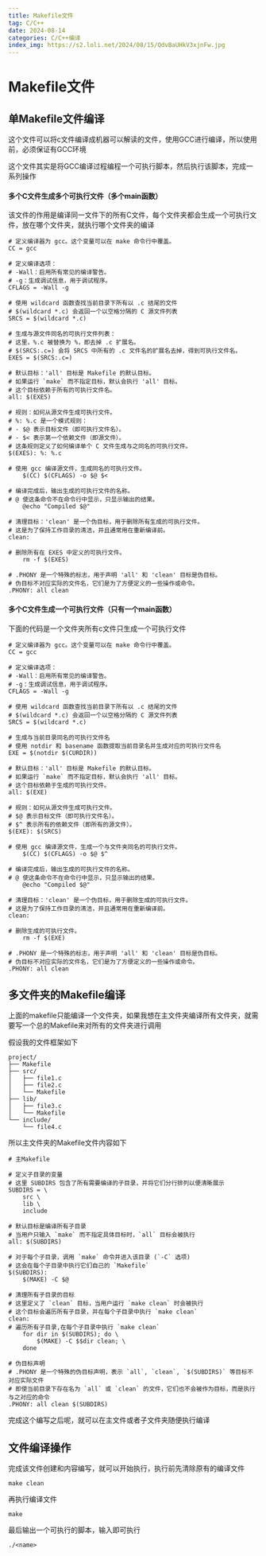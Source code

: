 ```yaml
---
title: Makefile文件
tag: C/C++
date: 2024-08-14
categories: C/C++编译
index_img: https://s2.loli.net/2024/08/15/QdvBaUHkV3xjnFw.jpg
---
```


# Makefile文件

## 单Makefile文件编译

这个文件可以将c文件编译成机器可以解读的文件，使用GCC进行编译，所以使用前，必须保证有GCC环境

这个文件其实是将GCC编译过程编程一个可执行脚本，然后执行该脚本，完成一系列操作

#### 多个C文件生成多个可执行文件（多个main函数）

该文件的作用是编译同一文件下的所有C文件，每个文件夹都会生成一个可执行文件，放在哪个文件夹，就执行哪个文件夹的编译

```
# 定义编译器为 gcc。这个变量可以在 make 命令行中覆盖。
CC = gcc

# 定义编译选项：
# -Wall：启用所有常见的编译警告。
# -g：生成调试信息，用于调试程序。
CFLAGS = -Wall -g

# 使用 wildcard 函数查找当前目录下所有以 .c 结尾的文件
# $(wildcard *.c) 会返回一个以空格分隔的 C 源文件列表
SRCS = $(wildcard *.c)

# 生成与源文件同名的可执行文件列表：
# 这里，%.c 被替换为 %，即去掉 .c 扩展名。
# $(SRCS:.c=) 会将 SRCS 中所有的 .c 文件名的扩展名去掉，得到可执行文件名。
EXES = $(SRCS:.c=)

# 默认目标：'all' 目标是 Makefile 的默认目标。
# 如果运行 `make` 而不指定目标，默认会执行 'all' 目标。
# 这个目标依赖于所有的可执行文件名。
all: $(EXES)

# 规则：如何从源文件生成可执行文件。
# %: %.c 是一个模式规则：
# - $@ 表示目标文件（即可执行文件名）。
# - $< 表示第一个依赖文件（即源文件）。
# 这条规则定义了如何编译单个 C 文件生成与之同名的可执行文件。
$(EXES): %: %.c

# 使用 gcc 编译源文件，生成同名的可执行文件。
	$(CC) $(CFLAGS) -o $@ $<

# 编译完成后，输出生成的可执行文件的名称。
# @ 使这条命令不在命令行中显示，只显示输出的结果。
	@echo "Compiled $@"

# 清理目标：'clean' 是一个伪目标，用于删除所有生成的可执行文件。
# 这是为了保持工作目录的清洁，并且通常用在重新编译前。
clean:

# 删除所有在 EXES 中定义的可执行文件。
	rm -f $(EXES)

# .PHONY 是一个特殊的标志，用于声明 'all' 和 'clean' 目标是伪目标。
# 伪目标不对应实际的文件名，它们是为了方便定义的一些操作或命令。
.PHONY: all clean
```

#### 多个C文件生成一个可执行文件（只有一个main函数）

下面的代码是一个文件夹所有c文件只生成一个可执行文件

```
# 定义编译器为 gcc。这个变量可以在 make 命令行中覆盖。
CC = gcc

# 定义编译选项：
# -Wall：启用所有常见的编译警告。
# -g：生成调试信息，用于调试程序。
CFLAGS = -Wall -g

# 使用 wildcard 函数查找当前目录下所有以 .c 结尾的文件
# $(wildcard *.c) 会返回一个以空格分隔的 C 源文件列表
SRCS = $(wildcard *.c)

# 生成与当前目录同名的可执行文件名
# 使用 notdir 和 basename 函数提取当前目录名并生成对应的可执行文件名
EXE = $(notdir $(CURDIR))

# 默认目标：'all' 目标是 Makefile 的默认目标。
# 如果运行 `make` 而不指定目标，默认会执行 'all' 目标。
# 这个目标依赖于生成的可执行文件。
all: $(EXE)

# 规则：如何从源文件生成可执行文件。
# $@ 表示目标文件（即可执行文件名）。
# $^ 表示所有的依赖文件（即所有的源文件）。
$(EXE): $(SRCS)

# 使用 gcc 编译源文件，生成一个与文件夹同名的可执行文件。
	$(CC) $(CFLAGS) -o $@ $^

# 编译完成后，输出生成的可执行文件的名称。
# @ 使这条命令不在命令行中显示，只显示输出的结果。
	@echo "Compiled $@"

# 清理目标：'clean' 是一个伪目标，用于删除生成的可执行文件。
# 这是为了保持工作目录的清洁，并且通常用在重新编译前。
clean:

# 删除生成的可执行文件。
	rm -f $(EXE)

# .PHONY 是一个特殊的标志，用于声明 'all' 和 'clean' 目标是伪目标。
# 伪目标不对应实际的文件名，它们是为了方便定义的一些操作或命令。
.PHONY: all clean
```

## 多文件夹的Makefile编译

上面的makefile只能编译一个文件夹，如果我想在主文件夹编译所有文件夹，就需要写一个总的Makefile来对所有的文件夹进行调用

假设我的文件框架如下

```
project/
├── Makefile
├── src/
│   ├── file1.c
│   ├── file2.c
│   └── Makefile
├── lib/
│   ├── file3.c
│   └── Makefile
└── include/
    └── file4.c
```

所以主文件夹的Makefile文件内容如下

```
# 主Makefile

# 定义子目录的变量
# 这里 SUBDIRS 包含了所有需要编译的子目录，并将它们分行排列以便清晰展示
SUBDIRS = \
    src \
    lib \
    include

# 默认目标是编译所有子目录
# 当用户只输入 `make` 而不指定具体目标时，`all` 目标会被执行
all: $(SUBDIRS)

# 对于每个子目录，调用 `make` 命令并进入该目录 (`-C` 选项)
# 这会在每个子目录中执行它们自己的 `Makefile`
$(SUBDIRS):
	$(MAKE) -C $@

# 清理所有子目录的目标
# 这里定义了 `clean` 目标，当用户运行 `make clean` 时会被执行
# 这个目标会遍历所有子目录，并在每个子目录中执行 `make clean`
clean:
# 遍历所有子目录,在每个子目录中执行 `make clean`
	for dir in $(SUBDIRS); do \
		$(MAKE) -C $$dir clean; \
	done

# 伪目标声明
# .PHONY 是一个特殊的伪目标声明，表示 `all`, `clean`, `$(SUBDIRS)` 等目标不对应实际文件
# 即使当前目录下存在名为 `all` 或 `clean` 的文件，它们也不会被作为目标，而是执行与之对应的命令
.PHONY: all clean $(SUBDIRS)
```

完成这个编写之后呢，就可以在主文件或者子文件夹随便执行编译

## 文件编译操作

完成该文件创建和内容编写，就可以开始执行，执行前先清除原有的编译文件

```
make clean
```

再执行编译文件

```
make
```

最后输出一个可执行的脚本，输入即可执行

```
./<name>
```

